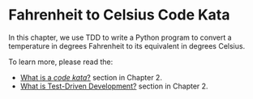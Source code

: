 # Fahrenheit to Celsius Code Kata

In this chapter, we use TDD to write a Python program to convert a temperature in degrees Fahrenheit to its equivalent in degrees Celsius.

To learn more, please read the:
* [What is a _code kata_?](/manuscript/ch02/chapter02.md#what-is-a-code-kata) section in Chapter 2.
* [What is Test-Driven Development?](/manuscript/ch02/chapter02.md#what-is-test-driven-development) section in Chapter 2.

